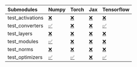 | Submodules       | Numpy                                                                                                                           | Torch                                                                                                                           | Jax                                                                                                                             | Tensorflow                                                                                                                      |
|:-----------------|:--------------------------------------------------------------------------------------------------------------------------------|:--------------------------------------------------------------------------------------------------------------------------------|:--------------------------------------------------------------------------------------------------------------------------------|:--------------------------------------------------------------------------------------------------------------------------------|
| test_activations | <a href="https://github.com/unifyai/ivy/runs/7959265682?check_suite_focus=true" rel="noopener noreferrer" target="_blank">❌</a> | <a href="https://github.com/unifyai/ivy/runs/7959266552?check_suite_focus=true" rel="noopener noreferrer" target="_blank">❌</a> | <a href="https://github.com/unifyai/ivy/runs/7959267444?check_suite_focus=true" rel="noopener noreferrer" target="_blank">❌</a> | <a href="https://github.com/unifyai/ivy/runs/7959268422?check_suite_focus=true" rel="noopener noreferrer" target="_blank">❌</a> |
| test_converters  | <a href="https://github.com/unifyai/ivy/runs/7959265798?check_suite_focus=true" rel="noopener noreferrer" target="_blank">✅</a> | <a href="https://github.com/unifyai/ivy/runs/7959266761?check_suite_focus=true" rel="noopener noreferrer" target="_blank">❌</a> | <a href="https://github.com/unifyai/ivy/runs/7959267667?check_suite_focus=true" rel="noopener noreferrer" target="_blank">❌</a> | <a href="https://github.com/unifyai/ivy/runs/7959268595?check_suite_focus=true" rel="noopener noreferrer" target="_blank">✅</a> |
| test_layers      | <a href="https://github.com/unifyai/ivy/runs/7959265929?check_suite_focus=true" rel="noopener noreferrer" target="_blank">❌</a> | <a href="https://github.com/unifyai/ivy/runs/7959266877?check_suite_focus=true" rel="noopener noreferrer" target="_blank">❌</a> | <a href="https://github.com/unifyai/ivy/runs/7959267828?check_suite_focus=true" rel="noopener noreferrer" target="_blank">❌</a> | <a href="https://github.com/unifyai/ivy/runs/7959268838?check_suite_focus=true" rel="noopener noreferrer" target="_blank">❌</a> |
| test_modules     | <a href="https://github.com/unifyai/ivy/runs/7959266115?check_suite_focus=true" rel="noopener noreferrer" target="_blank">✅</a> | <a href="https://github.com/unifyai/ivy/runs/7959267051?check_suite_focus=true" rel="noopener noreferrer" target="_blank">❌</a> | <a href="https://github.com/unifyai/ivy/runs/7959267971?check_suite_focus=true" rel="noopener noreferrer" target="_blank">❌</a> | <a href="https://github.com/unifyai/ivy/runs/7959269081?check_suite_focus=true" rel="noopener noreferrer" target="_blank">❌</a> |
| test_norms       | <a href="https://github.com/unifyai/ivy/runs/7959266257?check_suite_focus=true" rel="noopener noreferrer" target="_blank">❌</a> | <a href="https://github.com/unifyai/ivy/runs/7959267172?check_suite_focus=true" rel="noopener noreferrer" target="_blank">❌</a> | <a href="https://github.com/unifyai/ivy/runs/7959268104?check_suite_focus=true" rel="noopener noreferrer" target="_blank">❌</a> | <a href="https://github.com/unifyai/ivy/runs/7959269233?check_suite_focus=true" rel="noopener noreferrer" target="_blank">❌</a> |
| test_optimizers  | <a href="https://github.com/unifyai/ivy/runs/7959266396?check_suite_focus=true" rel="noopener noreferrer" target="_blank">✅</a> | <a href="https://github.com/unifyai/ivy/runs/7959267308?check_suite_focus=true" rel="noopener noreferrer" target="_blank">✅</a> | <a href="https://github.com/unifyai/ivy/runs/7959268248?check_suite_focus=true" rel="noopener noreferrer" target="_blank">❌</a> | <a href="https://github.com/unifyai/ivy/runs/7959269465?check_suite_focus=true" rel="noopener noreferrer" target="_blank">✅</a> |